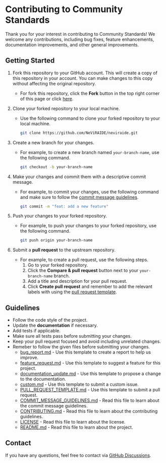 # Contributing to Community Standards

Thank you for your interest in contributing to Community Standards! We welcome any contributions, including bug fixes, feature enhancements, documentation improvements, and other general improvements.

## Getting Started

1. Fork this repository to your GitHub account. This will create a copy of this repository in your account. You can make changes to this copy without affecting the original repository.
   - For fork this repository, click the **Fork** button in the top right corner of this page or click [here](https://github.com/NeViRAIDE/neviraide/fork).
2. Clone your forked repository to your local machine.

   - Use the following command to clone your forked repository to your local machine.

     ```bash
     git clone https://github.com/NeViRAIDE/neviraide.git
     ```

3. Create a new branch for your changes.

   - For example, to create a new branch named `your-branch-name`, use the following command.

     ```bash
     git checkout -b your-branch-name
     ```

4. Make your changes and commit them with a descriptive commit message.

   - For example, to commit your changes, use the following command and make sure to follow the [commit message guidelines](https://github.com/NeViRAIDE/neviraide/blob/main/COMMIT_MESSAGE_GUIDELINES.md).

     ```bash
     git commit -m "feat: add a new feature"
     ```

5. Push your changes to your forked repository.

   - For example, to push your changes to your forked repository, use the following command.

     ```bash
     git push origin your-branch-name
     ```

6. Submit a **pull request** to the upstream repository.
   - For example, to create a pull request, use the following steps.
     1. Go to your forked repository.
     2. Click the **Compare & pull request** button next to your `your-branch-name` branch.
     3. Add a title and description for your pull request.
     4. Click **Create pull request** and remember to add the relevant labels with using the [pull request template](https://github.com/NeViRAIDE/neviraide/blob/templates/.github/PULL_REQUEST_TEMPLATE.md).

## Guidelines

- Follow the code style of the project.
- Update the **documentation** if necessary.
- Add tests if applicable.
- Make sure all tests pass before submitting your changes.
- Keep your pull request focused and avoid including unrelated changes.
- Remeber to follow the given files before submitting your changes.
  - [bug_report.md](https://github.com/NeViRAIDE/neviraide/blob/main/.github/ISSUE_TEMPLATE/bug_report.md) - Use this template to create a report to help us improve.
  - [feature_request.md](https://github.com/NeViRAIDE/neviraide/blob/main/.github/ISSUE_TEMPLATE/feature_request.md) - Use this template to suggest a feature for this project.
  - [documentation_update.md](https://github.com/NeViRAIDE/neviraide/blob/main/.github/ISSUE_TEMPLATE/documentation_update.md) - Use this template to propose a change to the documentation.
  - [custom.md](https://github.com/NeViRAIDE/neviraide/blob/main/.github/ISSUE_TEMPLATE/custom.md) - Use this template to submit a custom issue.
  - [PULL_REQUEST_TEMPLATE.md](https://github.com/NeViRAIDE/neviraide/blob/main/.github/PULL_REQUEST_TEMPLATE.md) - Use this template to submit a pull request.
  - [COMMIT_MESSAGE_GUIDELINES.md](https://github.com/NeViRAIDE/neviraide/blob/main/COMMIT_MESSAGE_GUIDELINES.md) - Read this file to learn about the commit message guidelines.
  - [CONTRIBUTING.md](https://github.com/NeViRAIDE/neviraide/blob/main/CONTRIBUTING.md) - Read this file to learn about the contributing guidelines.
  - [LICENSE](https://github.com/NeViRAIDE/neviraide/blob/main/LICENSE) - Read this file to learn about the license.
  - [README.md](https://github.com/NeViRAIDE/neviraide/blob/main/README.md) - Read this file to learn about the project.

## Contact

If you have any questions, feel free to contact via [GitHub Discussions](https://github.com/NeViRAIDE/neviraide/discussions).
